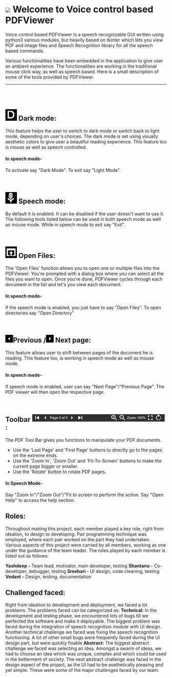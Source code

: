 

# ![](icons/pdf.png) Welcome to Voice control based PDFViewer

Voice control based PDFViewer is a speech recognizable GUI written using python3 various modules, but heavily based on tkinter which lets you view PDF and image files and Speech Recognition library for all the speech based commands.

Various functionalities have been embedded in the application to give user an ambient experience. The functionalities are working in the traditional mouse click way, as well as speech based. Here is a small description of some of the tools provided by PDFViewer.

------

<br />
<br />

## ![](readme_icons/darkmode.png) Dark mode:

This feature helps the user to switch to dark mode or switch back to light mode, depending on user's choices. The dark mode is set using visually aesthetic colors to give user a beautiful reading experience. This feature too is mouse as well as speech controlled.

#### In speech mode-
To activate say "Dark Mode". To exit say "Light Mode".

<br />

## ![](readme_icons/voice.png) Speech mode:

By default it is enabled. It can be disabled if the user doesn't want to use it.
The following tools listed below can be used in both speech mode as well as mouse mode.
While in speech mode to exit say "Exit".

<br />

## ![](readme_icons/open_file.png) Open Files:

The 'Open Files' function allows you to open one or multiple files into the PDFViewer.
You're prompted with a dialog box where you can select all the files you want to open. Once you're done, PDFViewer cycles through each document in the list and let's you view each document.

#### In speech mode-
If the speech mode is enabled, you just have to say "Open Files". 
To open directories say "Open Directory"

<br />

## ![](readme_icons/prev.png)Previous /![](readme_icons/next.png) Next page:

This feature allows user to shift between pages of the document he is reading. This feature too, is working in speech mode as well as mouse mode.

#### In speech mode-
If speech mode is enabled, user can say "Next Page"/"Previous Page". The PDF viewer will then open the respective page.

<br />

## Toolbar ![](icons/toolbar.png):

The PDF Tool Bar gives you functions to manipulate your PDF documents.
- Use the 'Last Page' and 'First Page' buttons to directly go to the pages on the extreme ends.
- Use the 'Zoom In', 'Zoom Out' and 'Fit-To-Screen' buttons to make the current page bigger or smaller.
- Use the 'Rotate' button to rotate PDF pages.

#### In Speech Mode-
Say "Zoom In"/"Zoom Out"/"Fit to screen to perform the action.
Say "Open Help" to access the help section.

## Roles:

Throughout making this project, each member played a key role, right from ideation, to design to developing. Pair programming technique was employed, where each pair worked on the part they had undertaken. Various aspects of this project were carried by all members, working as one under the guidance of the team leader. The roles played by each member is listed out as follows:

**Yashdeep -** Team lead, motivator, main developer, testing
**Shantanu -** Co-developer, debugger, testing
**Sreehari -** UI design, code cleaning, testing
**Vedant -** Design, testing, documentation

## Challenged faced:

Right from ideation to development and deployment, we faced a lot problems. The problems faced can be categorized as:
**Technical:** In the development and testing phase, we encountered lots of bugs till we perfected the software and make it deployable. The biggest problem was faced during the integration of speech recognition module with UI design.
Another technical challenge we faced was fixing the speech recognition functioning. A lot of other small bugs were frequently faced during the UI design part, but were quickly fixable
**Abstract:** The biggest abstract challenge we faced was selecting an idea. Amongst a swarm of ideas, we had to choose an idea which was unique, complex and which could be used in the betterment of society. The next abstract challenge was faced in the design aspect of the project, as the UI had to be asethetically pleasing and yet simple.
These were some of the major challenges faced by our team.
